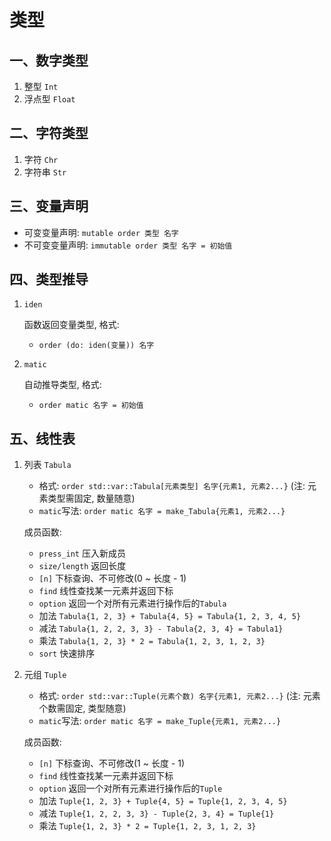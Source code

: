 # 类型

## 一、数字类型

1. 整型 `Int`
2. 浮点型 `Float`

## 二、字符类型

1. 字符 `Chr`
2. 字符串 `Str`

## 三、变量声明

- 可变变量声明: `mutable order 类型 名字`
- 不可变变量声明: `immutable order 类型 名字 = 初始值`

## 四、类型推导

1. `iden`

   函数返回变量类型, 格式:

   - `order (do: iden(变量)) 名字`

2. `matic`

   自动推导类型, 格式:

   - `order matic 名字 = 初始值`

## 五、线性表

1. 列表 `Tabula`

   - 格式: `order std::var::Tabula[元素类型] 名字{元素1, 元素2...}` (注: 元素类型需固定, 数量随意)
   - `matic`写法: `order matic 名字 = make_Tabula{元素1, 元素2...}`

   成员函数:

   - `press_int` 压入新成员
   - `size/length` 返回长度
   - `[n]` 下标查询、不可修改(0 ~ 长度 - 1)
   - `find` 线性查找某一元素并返回下标
   - `option` 返回一个对所有元素进行操作后的`Tabula`
   - 加法 `Tabula{1, 2, 3} + Tabula{4, 5} = Tabula{1, 2, 3, 4, 5}`
   - 减法 `Tabula{1, 2, 2, 3, 3} - Tabula{2, 3, 4} = Tabula1}`
   - 乘法 `Tabula{1, 2, 3} * 2 = Tabula{1, 2, 3, 1, 2, 3}`
   - `sort` 快速排序

2. 元组 `Tuple`

   - 格式: `order std::var::Tuple(元素个数) 名字{元素1, 元素2...}` (注: 元素个数需固定, 类型随意)
   - `matic`写法: `order matic 名字 = make_Tuple{元素1, 元素2...}`

   成员函数:

   - `[n]` 下标查询、不可修改(1 ~ 长度 - 1)
   - `find` 线性查找某一元素并返回下标
   - `option` 返回一个对所有元素进行操作后的`Tuple`
   - 加法 `Tuple{1, 2, 3} + Tuple{4, 5} = Tuple{1, 2, 3, 4, 5}`
   - 减法 `Tuple{1, 2, 2, 3, 3} - Tuple{2, 3, 4} = Tuple{1}`
   - 乘法 `Tuple{1, 2, 3} * 2 = Tuple{1, 2, 3, 1, 2, 3}`
